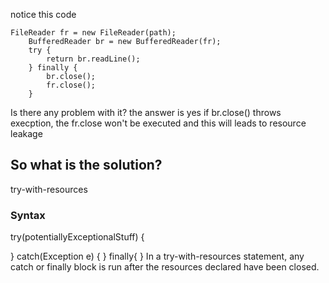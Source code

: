 notice this code
```
FileReader fr = new FileReader(path);
    BufferedReader br = new BufferedReader(fr);
    try {
        return br.readLine();
    } finally {
        br.close();
        fr.close();
    }
```
Is there any problem with it?
the answer is yes
if br.close() throws execption, the fr.close won't be executed and this will leads to resource leakage
## So what is the solution?
try-with-resources

### Syntax
try(potentiallyExceptionalStuff) {
	
}
catch(Exception e) {
}
finally{
}
In a try-with-resources statement, any catch or finally block is run after the resources declared have been closed.
